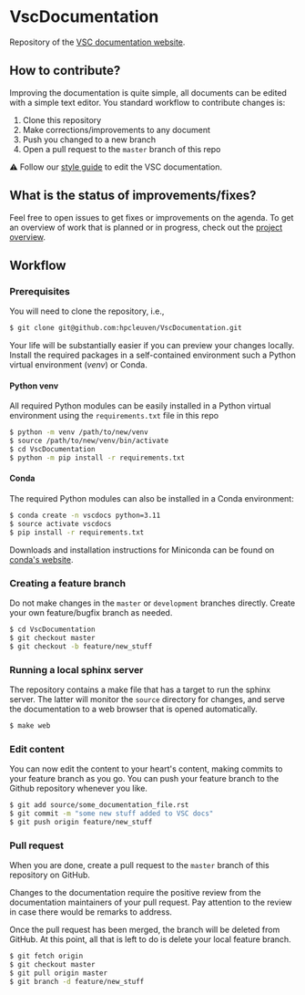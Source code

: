 # VscDocumentation

Repository of the [VSC documentation website](https://docs.vscentrum.be).

## How to contribute?

Improving the documentation is quite simple, all documents can be edited with a
simple text editor. You standard workflow to contribute changes is:

1. Clone this repository
2. Make corrections/improvements to any document
3. Push you changed to a new branch
4. Open a pull request to the `master` branch of this repo

⚠️ Follow our [style guide](styleguide.md) to edit the VSC documentation.

## What is the status of improvements/fixes?

Feel free to open issues to get fixes or improvements on the agenda.  To get an
overview of work that is planned or in progress, check out the [project
overview](https://github.com/hpcleuven/VscDocumentation/projects/1).

## Workflow

### Prerequisites

You will need to clone the repository, i.e.,
```bash
$ git clone git@github.com:hpcleuven/VscDocumentation.git
```

Your life will be substantially easier if you can preview your changes locally.
Install the required packages in a self-contained environment such a Python
virtual environment (*venv*) or Conda.

#### Python venv

All required Python modules can be easily installed in a Python virtual
environment using the `requirements.txt` file in this repo

```bash
$ python -m venv /path/to/new/venv
$ source /path/to/new/venv/bin/activate
$ cd VscDocumentation
$ python -m pip install -r requirements.txt
```

#### Conda

The required Python modules can also be installed in a Conda environment:

```bash
$ conda create -n vscdocs python=3.11
$ source activate vscdocs
$ pip install -r requirements.txt
```

Downloads and installation instructions for Miniconda can be found on [conda's
website](https://docs.conda.io/en/latest/miniconda.html).


### Creating a feature branch

Do not make changes in the `master` or `development` branches directly. Create
your own feature/bugfix branch as needed.

```bash
$ cd VscDocumentation
$ git checkout master
$ git checkout -b feature/new_stuff
```

### Running a local sphinx server

The repository contains a make file that has a target to run the sphinx server.
The latter will monitor the `source` directory for changes, and serve the
documentation to a web browser that is opened automatically.

```bash
$ make web
```

### Edit content

You can now edit the content to your heart's content, making commits to your
feature branch as you go. You can push your feature branch to the Github
repository whenever you like.

```bash
$ git add source/some_documentation_file.rst
$ git commit -m "some new stuff added to VSC docs"
$ git push origin feature/new_stuff
```

### Pull request

When you are done, create a pull request to the `master` branch of this
repository on GitHub.

Changes to the documentation require the positive review from the documentation
maintainers of your pull request. Pay attention to the review in case there
would be remarks to address.

Once the pull request has been merged, the branch will be deleted from GitHub.
At this point, all that is left to do is delete your local feature branch.

```bash
$ git fetch origin
$ git checkout master
$ git pull origin master
$ git branch -d feature/new_stuff
```
